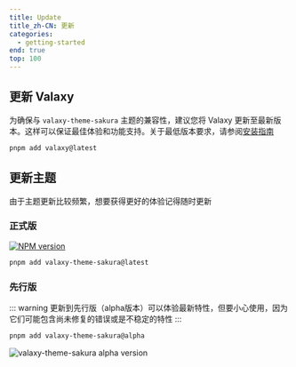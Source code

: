 ```yaml
---
title: Update
title_zh-CN: 更新
categories:
  - getting-started
end: true
top: 100
---
```


## 更新 Valaxy

为确保与 `valaxy-theme-sakura` 主题的兼容性，建议您将 Valaxy 更新至最新版本。这样可以保证最佳体验和功能支持。关于最低版本要求，请参阅[安装指南](/guide/installation)

```bash
pnpm add valaxy@latest
```

## 更新主题

由于主题更新比较频繁，想要获得更好的体验记得随时更新

### 正式版

<a href="https://www.npmjs.com/package/valaxy-theme-sakura" rel="nofollow"><img src="https://img.shields.io/npm/v/valaxy-theme-sakura?color=0078E7" alt="NPM version"></a>

```bash
pnpm add valaxy-theme-sakura@latest
```

### 先行版

::: warning
更新到先行版（alpha版本）可以体验最新特性，但要小心使用，因为它们可能包含尚未修复的错误或是不稳定的特性
:::

```bash
pnpm add valaxy-theme-sakura@alpha
```

![valaxy-theme-sakura alpha version](https://img.shields.io/npm/v/valaxy-theme-sakura/alpha.svg?label=alpha&color=0078E7)
